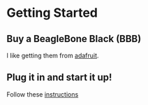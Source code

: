 # Getting Started

## Buy a BeagleBone Black (BBB)
I like getting them from [adafruit](http://www.adafruit.com).

## Plug it in and start it up!
Follow these [instructions](./BeagleBoard.pdf)